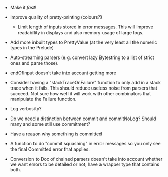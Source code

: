 * Make it _fast_!

* Improve quality of pretty-printing (colours?)

    - Limit length of inputs stored in error messages.  This will
      improve readability in displays and also memory usage of large
      logs.

* Add more inbuilt types to PrettyValue (at the very least all the
  numeric types in the Prelude)

* Auto-streaming parsers (e.g. convert lazy Bytestring to a list of
  strict ones and parse those).

* endOfInput doesn't take into account getting more

* Consider having a "stackTraceOnFailure" function to only add in a
  stack trace when it fails.  This should reduce useless noise from
  parsers that succeed.  Not sure how well it will work with other
  combinators that manipulate the Failure function.

* Log verbosity?

* Do we need a distinction between commit and commitNoLog?  Should
  many and some still use commitment?

* Have a reason why something is committed

* A function to do "commit squashing" in error messages so you only
  see the final Committed error that applies.

* Conversion to Doc of chained parsers doesn't take into account
  whether we want errors to be detailed or not; have a wrapper type
  that contains both.
